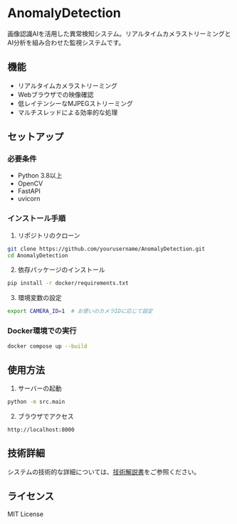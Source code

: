 # AnomalyDetection

画像認識AIを活用した異常検知システム。リアルタイムカメラストリーミングとAI分析を組み合わせた監視システムです。

## 機能

- リアルタイムカメラストリーミング
- Webブラウザでの映像確認
- 低レイテンシーなMJPEGストリーミング
- マルチスレッドによる効率的な処理

## セットアップ

### 必要条件

- Python 3.8以上
- OpenCV
- FastAPI
- uvicorn

### インストール手順

1. リポジトリのクローン
```bash
git clone https://github.com/yourusername/AnomalyDetection.git
cd AnomalyDetection
```

2. 依存パッケージのインストール
```bash
pip install -r docker/requirements.txt
```

3. 環境変数の設定
```bash
export CAMERA_ID=1  # お使いのカメラIDに応じて設定
```

### Docker環境での実行

```bash
docker compose up --build
```

## 使用方法

1. サーバーの起動
```bash
python -m src.main
```

2. ブラウザでアクセス
```
http://localhost:8000
```

## 技術詳細

システムの技術的な詳細については、[技術解説書](docs/technical-notes.md)をご参照ください。

## ライセンス

MIT License